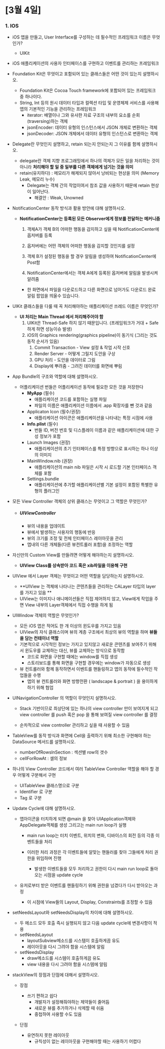# [3월 4일]

### 1. IOS

- iOS 앱을 만들고, User Interface를 구성하는 데 필수적인 프레임워크 이름은 무엇인가?

  - UIKit
-  iOS 애플리케이션의 사용자 인터페이스를 구현하고 이벤트를 관리하는 프레임워크



- Foundation Kit은 무엇이고 포함되어 있는 클래스들은 어떤 것이 있는지 설명하시오.
  - Foundation Kit은 Cocoa Touch framework에 포함되어 있는 프레임워크 중 하나이다.
  - String, Int 등의 원시 데이터 타입과 컬렉션 타입 및 운영체제 서비스를 사용해 앱의 기본적인 기능을 관리하는 프레임워크
    - iterator: 배열이나 그와 유사한 자료 구조의 내부의 요소를 순회(traversing)하는 객체
    - jsonEncoder: 데이터 유형의 인스턴스에서 JSON 개체로 변환하는 객체
    - jsonDecoder: JSON 개체에서 데이터 유형의 인스턴스로 변환하는 객체



- Delegate란 무엇인지 설명하고, retain 되는지 안되는지 그 이유를 함께 설명하시오.
  - delegate란 객체 지향 프로그래밍에서 하나의 객체가 모든 일을 처리하는 것이 아니라 
    **처리해야 할 일 중 일부를 다른 객체에게 넘기는 것을 의미**
  - retain(유지하다) : 메모리가 해제되지 않아서 낭비되는 현상을 의미 (Memory Leak, 메모리 누수)
    - Delegate는 객체 간의 작업이여서 참조 값을 사용하기 때문에 retain 현상이 일어난다.
      - 해결안 : Weak, Unowned



- NotificationCenter 동작 방식과 활용 방안에 대해 설명하시오.

  - **NotificationCenter는 등록된 모든 Observer에게 정보를 전달하는 메커니즘**

    1. 객체A가 객체 B의 어떠한 행동을 감지하고 싶을 때 NotificationCenter에 옵저버를 등록

    2. 옵저버에는 어떤 객체의 어떠한 행동을 감지할 것인지를 설정
    3. 객체 B가 설정된 행동을 할 경우 알림을 생성하여 NotificationCenter에 Post함
    4. NotificationCenter에서는 객체 A에게 등록된 옵저버에 알림을 발생시켜 알려줌

    - 한 화면에서 파일을 다운로드하고 다른 화면으로 넘어가도 다운로드 완료 알림 팝업을 띄울수 있습니다.



- UIKit 클래스들을 다룰 때 꼭 처리해야하는 애플리케이션 쓰레드 이름은 무엇인가?
  - **UI 처리는 Main Thread 에서 처리해주어야 함**
    1. UIKit은 Thread-Safe 하지 않기 때문입니다. (프레임워크가 거대 + Safe하게 하면 성능이슈 발생)
    2. iOS의 Graphics rendering(graphics pipeline)이 동기식 (그리는 것도 동작 순서가 있음)
       1. Commit Transaction - View 설정 & 작업 시작 신호
       2. Render Server - 어떻게 그릴지 도안을 구상
       3. GPU 처리 - 도안을 데이터로 그림
       4. Display에 뿌려줌 - 그려진 데이터를 화면에 뿌림



- App Bundle의 구조와 역할에 대해 설명하시오.
  - 어플리케이션 번들은 어플리케이션 동작에 필요한 모든 것을 저장한다
    - **MyApp** (필수) 
      - 애플리케이션 코드를 포함하는 실행 파일
      -  파일의 이름은 애플리케이션 이름에서 .app 확장자를 뺀 것과 같음
    - Applicaton Icon (필수/권장)
      - 애플리케이션 아이콘은 애플리케이션을 나타내는 특정 시점에 사용
    - **Info.plist** (필수)
      - 번들 ID, 버전 번호 및 디스플레이 이름과 같은 애플리케이션에 대한 구성 정보가 포함
    - Launch Images (권장)
      - 애플리케이션의 초기 인터페이스를 특정 방향으로 표시하는 하나 이상의 이미지
    - MainWindow.nib (권장)
      - 애플리케이션의 main nib 파일은 시작 시 로드할 기본 인터페이스 객체를 포함
    - Settings.bundle
      - 애플리케이션에 추가할 애플리케이션별 기본 설정이 포함된 특별한 유형의 플러그인



- 모든 View Controller 객체의 상위 클래스는 무엇이고 그 역할은 무엇인가?

  - ##### UIViewController 

    - 뷰의 내용을 업데이트
    - 뷰에서 발생하는 사용자의 행동에 반응
    - 뷰의 크기를 조정 및 전체 인터페이스 레이아웃을 관리 
    - 앱내의 다른 개체들(다른 뷰컨트롤러 포함)을 조정하는 역할



- 자신만의 Custom View를 만들려면 어떻게 해야하는지 설명하시오.
  - **UIView Class를 상속받아 코드 혹은 xib파일을 이용해 구현**



- UIView 에서 Layer 객체는 무엇이고 어떤 역할을 담당하는지 설명하시오.
  - **UIView 는 객체에 나타나는 콘텐츠들을 관리하는 CALayer 타입의 layer 를 가지고 있음 **
  - UIView는 이미지나 애니메이션들은 직접 제어하지 않고, 
    View에게 작업을 주면 View 내부의 Layer객체에서 직접 수행을 하게 됨



- UIWindow 객체의 역할은 무엇인가?
  - 모든 iOS 앱은 적어도 한 개 이상의 윈도우를 가지고 있음
  - UIView의 자식 클래스이며 뷰의 계층 구조에서 최상의 뷰의 역할을 하며 **뷰들을 담는 컨테이너 역할**
  - 기본적으로 시각적인 정보는 가지고 있지않고 
    새로운 콘텐츠를 보여주기 위해서 윈도우를 교체하는 대신, 뷰를 교체하는 방식으로 동작함
    - 코드로 화면을 구현할 때에는 window를 직접 생성
    - 스토리보드를 통해 화면을 구현할 경우에는 window가 자동으로 생성
  - 뷰 컨트롤러와 함께 동작하면서 이벤트를 핸들링하고 앱의 동작에 필수적인 작업들을 수행
    - 앱의 뷰 컨트롤러와 화면 방향전환 ( landscape & portrait ) 을 용이하게 하기 위해 협업



- UINavigationController 의 역할이 무엇인지 설명하시오.

  - Stack 기반이므로 최상단에 있는 하나의 view controller 만이 보여지게 되고 
    view controller 를 push 혹은 pop 을 통해 보여질 view controller 를 결정

  - 순차적으로 view controller 관리하고 싶을 때 사용할 수 있음



- TableView를 동작 방식과 화면에 Cell을 출력하기 위해 최소한 구현해야 하는 DataSource 메서드를 설명하시오.
  - numberOfRowsInSection : 섹션별 row의 갯수
  - cellForRowAt : 셀의 정보



- 하나의 View Controller 코드에서 여러 TableView Controller 역할을 해야 할 경우 어떻게 구분해서 구현
  - UITableView 클래스명으로 구분
  - Identifier 로 구분
  - Tag 로 구분



- Update Cycle에 대해 설명하시오.

  - 앱아이콘을 터치하게 되면 @main 을 찾아 UIApplication객체와 AppDelegate객체를 생성
    그리고는 main run loop가 실행

    - main run loop는 터치 이벤트, 위치의 변화, 디바이스의 회전 등의 각종 이벤트들을 처리

    - 이러한 처리 과정은 각 이벤트들에 알맞는 핸들러를 찾아 그들에게 처리 권한을 위임하며 진행
      - 발생한 이벤트들을 모두 처리하고 권한이 다시 main run loop로 돌아오는 시점을 update cycle

  - 유저로부터 받은 이벤트를 핸들링하기 위해 권한을 넘겼다가 다시 받아오는 과정

    - 이 시점에 View들의 Layout, Display, Constraints를 조정할 수 있음



- setNeedsLayout와 setNeedsDisplay의 차이에 대해 설명하시오.
  - 두 메소드 모두 호출 즉시 실행되지 않고 다음 update cycle에 변경사항이 적용
  - setNeedsLayout
    - layoutSubview메소드를 시스템이 호출하게끔 유도
    - 레이아웃을 다시 그려야 함을 시스템에 알림
  - setNeedsDisplay
    - draw메소드를 시스템이 호출하게끔 유도
    - view 내용을 다시 그려야 함을 시스템에 알림



- stackView의 장점과 단점에 대해서 설명하시오.

  - 장점
    - 쓰기 편하고 쉽다
      - 개발자가 설정해줘야하는 제약들이 줄어듬
      - 새로운 뷰를 추가하거나 삭제할 때 쉬움
      - 중첩하여 사용할 수도 있음

  - 단점
    - 유연하지 못한 레이아웃
      - 규칙성이 없는 레이아웃을 구현해야할 때는 사용하기 어렵다